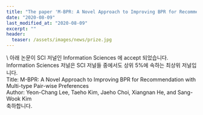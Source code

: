 ```yaml
---
title: "The paper 'M-BPR: A Novel Approach to Improving BPR for Recommendation with Multi-type Pair-wise Preferences' has been accepted in Information Sciences"
date: "2020-08-09"
last_modified_at: "2020-08-09"
excerpt: ""
header:
  teaser: /assets/images/news/prize.jpg
---
```

\\
아래 논문이 SCI 저널인 Information Sciences 에 accept 되었습니다. Information Sciences 저널은 SCI 저널들 중에서도 상위 5%에 속하는 최상위 저널입니다.<br>Title: M-BPR: A Novel Approach to Improving BPR for Recommendation with Multi-type Pair-wise Preferences<br>Author: Yeon-Chang Lee, Taeho Kim, Jaeho Choi, Xiangnan He, and Sang-Wook Kim<br>축하합니다.